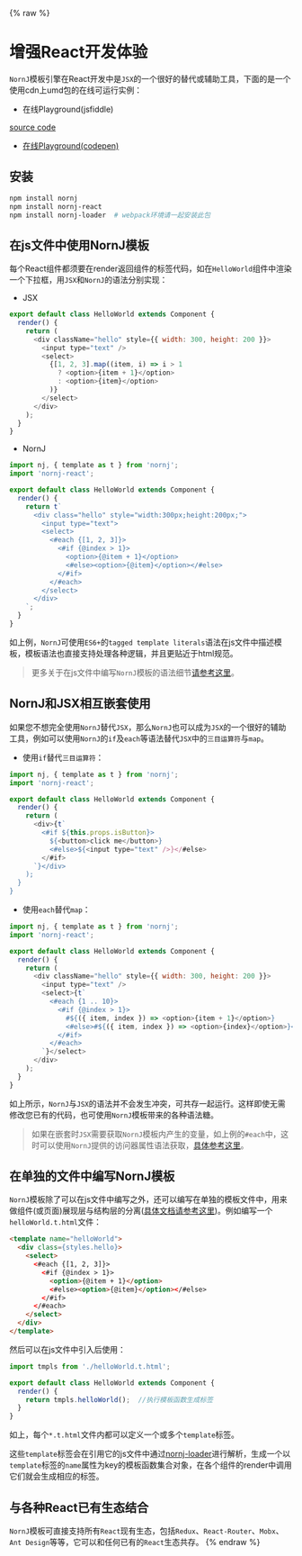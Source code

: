 {% raw %}
# 增强React开发体验

`NornJ`模板引擎在React开发中是`JSX`的一个很好的替代或辅助工具，下面的是一个使用cdn上umd包的在线可运行实例：

* 在线Playground(jsfiddle)

[source code](https://jsfiddle.net/joe_sky/n5n9tutj/)

* [在线Playground(codepen)](https://codepen.io/joe_sky/pen/ooPNbj)

## 安装

```sh
npm install nornj
npm install nornj-react
npm install nornj-loader  # webpack环境请一起安装此包
```

## 在js文件中使用NornJ模板

每个React组件都须要在render返回组件的标签代码，如在`HelloWorld`组件中渲染一个下拉框，用`JSX`和`NornJ`的语法分别实现：

* JSX

```js
export default class HelloWorld extends Component {
  render() {
    return (
      <div className="hello" style={{ width: 300, height: 200 }}>
        <input type="text" />
        <select>
          {[1, 2, 3].map((item, i) => i > 1
            ? <option>{item + 1}</option>
            : <option>{item}</option>
          )}
        </select>
      </div>
    );
  }
}
```

* NornJ

```js
import nj, { template as t } from 'nornj';
import 'nornj-react';

export default class HelloWorld extends Component {
  render() {
    return t`
      <div class="hello" style="width:300px;height:200px;">
        <input type="text">
        <select>
          <#each {[1, 2, 3]}>
            <#if {@index > 1}>
              <option>{@item + 1}</option>
              <#else><option>{@item}</option></#else>
            </#if>
          </#each>
        </select>
      </div>
    `;
  }
}
```

如上例，`NornJ`可使用`ES6+`的`tagged template literals`语法在js文件中描述模板，模板语法也直接支持处理各种逻辑，并且更贴近于html规范。

> 更多关于在js文件中编写`NornJ`模板的语法细节[请参考这里](../templateSyntax/templateString.md)。

## NornJ和JSX相互嵌套使用

如果您不想完全使用`NornJ`替代`JSX`，那么`NornJ`也可以成为`JSX`的一个很好的辅助工具，例如可以使用`NornJ`的`if`及`each`等语法替代`JSX`中的`三目运算符`与`map`。

* 使用`if`替代`三目运算符`：

```js
import nj, { template as t } from 'nornj';
import 'nornj-react';

export default class HelloWorld extends Component {
  render() {
    return (
      <div>{t`
        <#if ${this.props.isButton}>
          ${<button>click me</button>}
          <#else>${<input type="text" />}</#else>
        </#if>
      `}</div>
    );
  }
}
```

* 使用`each`替代`map`：

```js
import nj, { template as t } from 'nornj';
import 'nornj-react';

export default class HelloWorld extends Component {
  render() {
    return (
      <div className="hello" style={{ width: 300, height: 200 }}>
        <input type="text" />
        <select>{t`
          <#each {1 .. 10}>
            <#if {@index > 1}>
              #${({ item, index }) => <option>{item + 1}</option>}
              <#else>#${({ item, index }) => <option>{index}</option>}</#else>
            </#if>
          </#each>
        `}</select>
      </div>
    );
  }
}
```

如上所示，`NornJ`与`JSX`的语法并不会发生冲突，可共存一起运行。这样即使无需修改您已有的代码，也可使用`NornJ`模板带来的各种语法糖。

> 如果在嵌套时`JSX`需要获取`NornJ`模板内产生的变量，如上例的`#each`中，这时可以使用`NornJ`提供的访问器属性语法获取，[具体参考这里](../templateSyntax/accessor.md)。

## 在单独的文件中编写NornJ模板

`NornJ`模板除了可以在js文件中编写之外，还可以编写在单独的模板文件中，用来做组件(或页面)展现层与结构层的分离([具体文档请参考这里](../api/webpack.md))。例如编写一个`helloWorld.t.html`文件：

```html
<template name="helloWorld">
  <div class={styles.hello}>
    <select>
      <#each {[1, 2, 3]}>
        <#if {@index > 1}>
          <option>{@item + 1}</option>
          <#else><option>{@item}</option></#else>
        </#if>
      </#each>
    </select>
  </div>
</template>
```

然后可以在js文件中引入后使用：

```js
import tmpls from './helloWorld.t.html';

export default class HelloWorld extends Component {
  render() {
    return tmpls.helloWorld();  //执行模板函数生成标签
  }
}
```

如上，每个`*.t.html`文件内都可以定义一个或多个`template`标签。

这些`template`标签会在引用它的js文件中通过[nornj-loader](https://github.com/joe-sky/nornj-loader)进行解析，生成一个以`template`标签的`name`属性为key的模板函数集合对象，在各个组件的render中调用它们就会生成相应的标签。

## 与各种React已有生态结合

`NornJ`模板可直接支持所有`React`现有生态，包括`Redux`、`React-Router`、`Mobx`、`Ant Design`等等，它可以和任何已有的`React`生态共存。
{% endraw %}